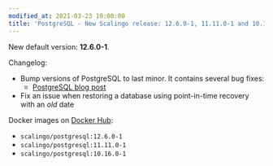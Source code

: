 ```yaml
---
modified_at: 2021-03-23 10:00:00
title: 'PostgreSQL - New Scalingo release: 12.6.0-1, 11.11.0-1 and 10.16.0-1'
---
```


New default version: **12.6.0-1**.

Changelog:
- Bump versions of PostgreSQL to last minor. It contains several bug fixes:
    - [PostgreSQL blog post](https://www.postgresql.org/about/news/postgresql-132-126-1111-1016-9621-and-9525-released-2165/)
- Fix an issue when restoring a database using point-in-time recovery with an _old_ date

Docker images on [Docker Hub](https://hub.docker.com/r/scalingo/postgresql):

* `scalingo/postgresql:12.6.0-1`
* `scalingo/postgresql:11.11.0-1`
* `scalingo/postgresql:10.16.0-1`

